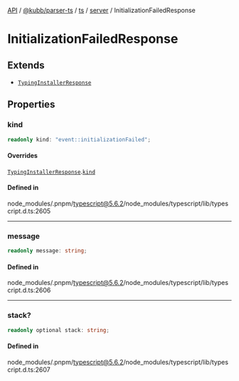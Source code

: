 [API](../../../../../../../packages.md) / [@kubb/parser-ts](../../../../../index.md) / [ts](../../../index.md) / [server](../index.md) / InitializationFailedResponse

# InitializationFailedResponse

## Extends

- [`TypingInstallerResponse`](TypingInstallerResponse.md)

## Properties

### kind

```ts
readonly kind: "event::initializationFailed";
```

#### Overrides

[`TypingInstallerResponse`](TypingInstallerResponse.md).[`kind`](TypingInstallerResponse.md#kind)

#### Defined in

node\_modules/.pnpm/typescript@5.6.2/node\_modules/typescript/lib/typescript.d.ts:2605

***

### message

```ts
readonly message: string;
```

#### Defined in

node\_modules/.pnpm/typescript@5.6.2/node\_modules/typescript/lib/typescript.d.ts:2606

***

### stack?

```ts
readonly optional stack: string;
```

#### Defined in

node\_modules/.pnpm/typescript@5.6.2/node\_modules/typescript/lib/typescript.d.ts:2607
